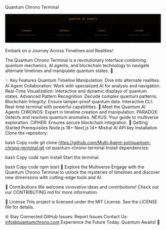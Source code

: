 Quantum Chrono Terminal

![QuantumChronoTerminal](https://github.com/Multi-Agent-sol/quantum-chrono-terminal/blob/main/Screenshot%202024-12-24%20150523.png)

Embark on a Journey Across Timelines and Realities!

The Quantum Chrono Terminal is a revolutionary interface combining quantum mechanics, AI agents, and blockchain technology to navigate alternate timelines and manipulate quantum states. 🌌

✨ Key Features
Quantum Timeline Manipulation: Dive into alternate realities.
AI Agent Collaboration: Work with specialized AI for analysis and navigation.
Real-Time Visualization: Interactive and dynamic displays of quantum states.
Advanced Pattern Recognition: Decode complex quantum patterns.
Blockchain Integrity: Ensure tamper-proof quantum data.
Interactive CLI: Real-time terminal with powerful capabilities.
🤖 Meet the Quantum AI Agents
CHRONOS: Expert in timeline creation and manipulation.
PARADOX: Detects and resolves quantum anomalies.
NEXUS: Your guide to multiverse exploration.
CIPHER: Ensures secure blockchain integration.
🚀 Getting Started
Prerequisites
Node.js 18+
Next.js 14+
Mistral AI API key
Installation
Clone the repository:

bash
Copy code
git clone https://github.com/Multi-Agent-sol/quantum-chrono-terminal.git
cd quantum-chrono-terminal
Install dependencies:

bash
Copy code
npm install
Start the terminal:

bash
Copy code
npm start
🌌 Explore the Multiverse
Engage with the Quantum Chrono Terminal to unlock the mysteries of timelines and discover new dimensions with cutting-edge tools and AI.

🤝 Contributions
We welcome innovative ideas and contributions! Check out our CONTRIBUTING.md for more information.

📜 License
This project is licensed under the MIT License. See the LICENSE file for details.

🌐 Stay Connected
GitHub Issues: Report Issues
Contact Us: info@quantumchrono.com
Experience the Future Today. Quantum Awaits! 🚀
